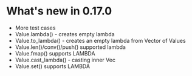 # What's new in 0.17.0

* More test cases
* Value.lambda() - creates empty lambda
* Value.to_lambda() - creates an empty lambda from Vector of Values
* Value.len()/conv()/push() supported lambda
* Value.fmap() supports LAMBDA
* Value.cast_lambda() - casting inner Vec<Value>
* Value.set() supports LAMBDA
